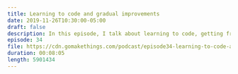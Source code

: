 ```yaml
---
title: Learning to code and gradual improvements
date: 2019-11-26T10:30:00-05:00
draft: false
description: In this episode, I talk about learning to code, getting frustrated or burnt out in the process, and the importance of small, achievable goals.
episode: 34
file: https://cdn.gomakethings.com/podcast/episode34-learning-to-code-and-gradual-improvements.mp3
duration: 00:08:05
length: 5901434
---
```


